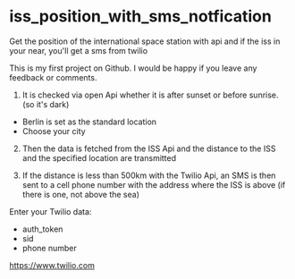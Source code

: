 # iss_position_with_sms_notfication
Get the position of the international space station with api and if the iss in your near, you'll get a sms from twilio

This is my first project on Github. I would be happy if you leave any feedback or comments.


1. It is checked via open Api whether it is after sunset or before sunrise. (so it's dark) 
  - Berlin is set as the standard location
  - Choose your city

2. Then the data is fetched from the ISS Api and the distance to the ISS and the specified location are transmitted

3. If the distance is less than 500km with the Twilio Api, an SMS is then sent to a cell phone number with the address where the ISS is above (if there is one, not above the sea)

Enter your Twilio data: 
  - auth_token
  - sid
  - phone number
  
   https://www.twilio.com
